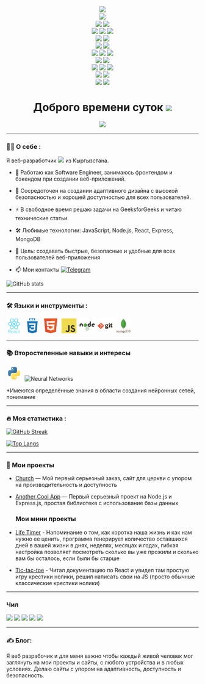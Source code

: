 <div id="header" align="center">
  <img src="https://media3.giphy.com/media/v1.Y2lkPTc5MGI3NjExNzhycnRhazR0eGd1dmpvZHUxeWhveHVrZDZ0bTYzcjF3OWlpOXgzbyZlcD12MV9pbnRlcm5hbF9naWZfYnlfaWQmY3Q9Zw/lo67E51h6r4v1wcLDV/giphy.gif" width="100"/>
  <div id="badges">
    <img src="https://img.shields.io/badge/Hobby-Coding_&_Chess-blueviolet?style=for-the-badge"/><br/>
    <img src="https://img.shields.io/badge/Loves-Open_Source-brightgreen?style=for-the-badge"/>
    <img src="https://img.shields.io/badge/Cats-Lover-ff69b4?style=for-the-badge&logo=cat&logoColor=white"/><br/>
    <img src="https://img.shields.io/badge/Treehugger-%F0%9F%8C%B3-green?style=for-the-badge"/>
    <img src="https://img.shields.io/badge/Loves-Space-6e40c9?style=for-the-badge&logo=spacex&logoColor=white"/>
    <img src="https://img.shields.io/badge/Moon-Enthusiast-blue?style=for-the-badge&logo=moon&logoColor=white"/><br/>
    <img src="https://img.shields.io/badge/Debugger-In_Progress-orange?style=for-the-badge"/>
    <img src="https://img.shields.io/badge/Powered_by-Coffee-brown?style=for-the-badge&logo=buy-me-a-coffee&logoColor=white"/><br/>
    <img src="https://img.shields.io/badge/Brain_Mode-ON-important?style=for-the-badge"/>
    <img src="https://img.shields.io/badge/Mood-%F0%9F%8D%83_hungry-orange?style=for-the-badge"/><br/>
    <img src="https://img.shields.io/badge/Bookworm-blue?style=for-the-badge&logo=bookstack&logoColor=white"/>
    <img src="https://img.shields.io/badge/Space_Explorer-darkblue?style=for-the-badge&logo=spacex&logoColor=white"/>
    <img src="https://img.shields.io/badge/Music_Fan-yellow?style=for-the-badge&logo=spotify&logoColor=black"/><br/>
    <img src="https://img.shields.io/badge/Plant_Parent-green?style=for-the-badge&logo=plantuml&logoColor=white"/> 
    <img src="https://img.shields.io/badge/Coffee-Lover-brown?style=for-the-badge&logo=coffeescript&logoColor=white"/><br/>
    <img src="https://img.shields.io/badge/Code-Ninja-black?style=for-the-badge&logo=github&logoColor=white"/>
    <img src="https://img.shields.io/badge/Pixel_Artist-purple?style=for-the-badge&logo=pixabay&logoColor=white"/>
    <img src="https://img.shields.io/badge/Brain_Mode-ON-important?style=for-the-badge"/><br/>
    <img src="https://img.shields.io/badge/Debugging-In_Progress-orange?style=for-the-badge"/>
    <img src="https://img.shields.io/badge/Coffee_Break-brown?style=for-the-badge&logo=coffeescript&logoColor=white"/><br/>
    <img src="https://img.shields.io/badge/Focus_Mode-on-green?style=for-the-badge"/>
    <img src="https://img.shields.io/badge/Astro-Nerd-darkblue?style=for-the-badge&logo=space-x&logoColor=white"/>
  </div>
  <h1>
    Доброго времени суток
    <img src="https://media.giphy.com/media/hvRJCLFzcasrR4ia7z/giphy.gif" width="30px"/>
  </h1>
</div>
<div align="center">
  <img src="https://media1.giphy.com/media/v1.Y2lkPTc5MGI3NjExaGF4aXFybjhpajFveTI0cXNlMWI4MW41aXU5ZjJudDVhcjlxNWVjdiZlcD12MV9pbnRlcm5hbF9naWZfYnlfaWQmY3Q9Zw/VF0WIRjfwvFERopBFY/giphy.gif" width="400" />
</div>

---

### :man_technologist: О себе :
Я веб-разработчик <img src="https://media.giphy.com/media/WUlplcMpOCEmTGBtBW/giphy.gif" width="30"> из Кыргызстана.
- :telescope: Работаю как Software Engineer, занимаюсь фронтендом и бэкендом при создании веб-приложений.

- :seedling: Сосредоточен на создании адаптивного дизайна с высокой безопасностью и хорошей доступностью для всех пользователей.

- :zap: В свободное время решаю задачи на GeeksforGeeks и читаю технические статьи.

- :hammer_and_wrench: Любимые технологии: JavaScript, Node.js, React, Express, MongoDB

- :dart: Цель: создавать быстрые, безопасные и удобные для всех пользователей веб-приложения

- :mailbox: Мои контакты [![Telegram](https://img.shields.io/badge/Telegram-@grim_gami-blue?style=flat&logo=telegram&logoColor=white)](https://t.me/grim_gami)


![GitHub stats](https://github-readme-stats.vercel.app/api?username=GrimProg-design&show_icons=true&theme=radical)


---

### :hammer_and_wrench: Языки и инструменты :
<div>
  <img src="https://github.com/devicons/devicon/blob/master/icons/react/react-original-wordmark.svg" title="React" alt="React" width="40" height="40"/>&nbsp;
  <img src="https://github.com/devicons/devicon/blob/master/icons/css3/css3-plain-wordmark.svg" title="CSS3" alt="CSS" width="40" height="40"/>&nbsp;
  <img src="https://github.com/devicons/devicon/blob/master/icons/html5/html5-original.svg" title="HTML5" alt="HTML" width="40" height="40"/>&nbsp;
  <img src="https://github.com/devicons/devicon/blob/master/icons/javascript/javascript-original.svg" title="JavaScript" alt="JavaScript" width="40" height="40"/>&nbsp;
  <img src="https://github.com/devicons/devicon/blob/master/icons/nodejs/nodejs-original-wordmark.svg" title="NodeJS" alt="NodeJS" width="40" height="40"/>&nbsp;
  <img src="https://github.com/devicons/devicon/blob/master/icons/git/git-original-wordmark.svg" title="Git" alt="Git" width="40" height="40"/>&nbsp;
  <img src="https://github.com/devicons/devicon/blob/master/icons/mongodb/mongodb-original-wordmark.svg" title="MongoDB" alt="MongoDB" width="40" height="40"/>
</div>

---


### :books: Второстепенные навыки и интересы

<div>
  <img src="https://github.com/devicons/devicon/blob/master/icons/python/python-original.svg" title="Python" alt="Python" width="40" height="40"/>&nbsp;
  <img src="https://cdn-icons-png.flaticon.com/512/4712/4712027.png" title="Neural Networks / AI" alt="Neural Networks" width="40" height="40"/>
</div>

*Имеются определённые знания в области создания нейронных сетей, понимание 

---

### :fire: Моя статистика :
[![GitHub Streak](http://github-readme-streak-stats.herokuapp.com?user=your-github-username&theme=dark&background=000000)](https://git.io/streak-stats)

[![Top Langs](https://github-readme-stats.vercel.app/api/top-langs/?username=your-github-username&layout=compact&theme=vision-friendly-dark)](https://github.com/anuraghazra/github-readme-stats)

---

### 🚀 Мои проекты  
- [Church](https://github.com/GrimProg-design/for-church) — Мой первый серьезный заказ, сайт для церкви с упором на производительность и доступность
- [Another Cool App](https://github.com/GrimProg-design/express-locallibrary-tutorial-) — Первый серьезный проект на Node.js и Express.js, простая библиотекв с использование базы данных

  ### Мои мини проекты
- [Life Timer](https://github.com/GrimProg-design/Life_timer) - Напоминание о том, как коротка наша жизнь и как нам нужно ее ценить, программа генерирует количество оставшихся дней в вашей жизни в днях, неделях, месяцах и годах, гибкая настройка позволяет посмотреть сколько вы уже прожили и сколько вам бы осталось, если были бы старше
- [Tic-tac-toe](https://github.com/GrimProg-design/my-tic-tac-toe) - Читал документацию по React и увидел там простую игру крестики нолики, решил написать свои на JS (просто обычные классические крестики нолики)
---

### Чил
<div id="badges">
    <img src="https://media.giphy.com/media/eNAsjO55tPbgaor7ma/giphy.gif" width="100"/>
    <img src="https://media.giphy.com/media/9J7tdYltWyXIY/giphy.gif" width="100"/>
    <img src="https://media.giphy.com/media/26tn33aiTi1jkl6H6/giphy.gif" width="100"/>
    <img src="https://media.giphy.com/media/3oriO0OEd9QIDdllqo/giphy.gif" width="100"/>
    <img src="https://media.giphy.com/media/f9k1tV7HyORcngKF8v/giphy.gif" width="100"/>
</div>

---
### :writing_hand: Блог:
<!-- BLOG-POST-LIST:START -->
  Я веб разрабочик и для меня важно чтобы каждый живой человек мог заглянуть на мои проекты и сайты, с любого устройства и в любых условиях. Делаю сайты с упором на адаптивность, доступность и безопасность. 
<!-- BLOG-POST-LIST:END -->

